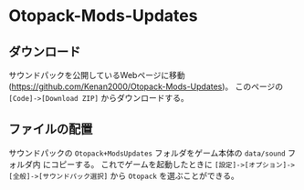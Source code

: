 # Otopack-Mods-Updates

## ダウンロード
サウンドパックを公開しているWebページに移動
(https://github.com/Kenan2000/Otopack-Mods-Updates)。
このページの `[Code]->[Download ZIP]` からダウンロードする。

## ファイルの配置
サウンドパックの `Otopack+ModsUpdates` フォルダをゲーム本体の `data/sound` フォルダ内
にコピーする。
これでゲームを起動したときに `[設定]->[オプション]->[全般]->[サウンドパック選択]` から `Otopack` を選ぶことができる。
